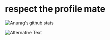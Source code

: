 # respect the profile mate
![Anurag's github stats](https://github-readme-stats.vercel.app/api?username=pattheman344&show_icons=true&theme=radical)

  <img src="https://github.com/pattheman344/pattheman344/blob/master/images/codeStats.svg" alt="Alternative Text"/>
